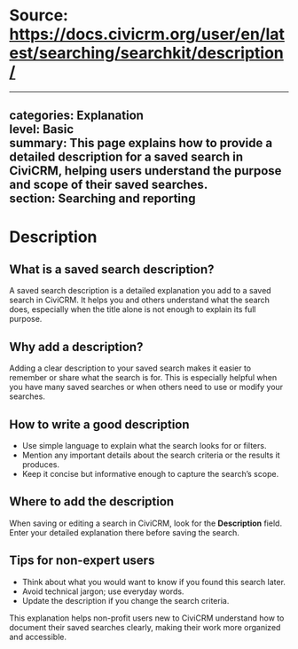 # Source: https://docs.civicrm.org/user/en/latest/searching/searchkit/description/

---
categories: Explanation  
level: Basic  
summary: This page explains how to provide a detailed description for a saved search in CiviCRM, helping users understand the purpose and scope of their saved searches.  
section: Searching and reporting  
---

# Description

## What is a saved search description?

A saved search description is a detailed explanation you add to a saved search in CiviCRM. It helps you and others understand what the search does, especially when the title alone is not enough to explain its full purpose.

## Why add a description?

Adding a clear description to your saved search makes it easier to remember or share what the search is for. This is especially helpful when you have many saved searches or when others need to use or modify your searches.

## How to write a good description

- Use simple language to explain what the search looks for or filters.
- Mention any important details about the search criteria or the results it produces.
- Keep it concise but informative enough to capture the search’s scope.

## Where to add the description

When saving or editing a search in CiviCRM, look for the **Description** field. Enter your detailed explanation there before saving the search.

## Tips for non-expert users

- Think about what you would want to know if you found this search later.
- Avoid technical jargon; use everyday words.
- Update the description if you change the search criteria.

This explanation helps non-profit users new to CiviCRM understand how to document their saved searches clearly, making their work more organized and accessible.